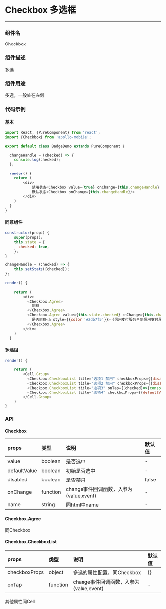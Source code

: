 #  Checkbox 多选框
----------

### 组件名
Checkbox

### 组件描述
多选

### 组件用途
多选，一般处在左侧

### 代码示例

#### 基本
```javascript
import React, {PureComponent} from 'react';
import {Checkbox} from 'apollo-mobile';

export default class BadgeDemo extends PureComponent {

  changeHandle = (checked) => {
    console.log(checked);
  };
  
  render() {
	return (
		<div>
			禁用状态<Checkbox value={true} onChange={this.changeHandle} disabled/>
	        默认状态<Checkbox onChange={this.changeHandle}/>
		</div>
	)
  }
}
```

#### 同意组件
```javascript
constructor(props) {
    super(props);
    this.state = {
      checked: true,
    };
}

changeHandle = (checked) => {
    this.setState({checked});
};

render() {
	
	return (
		<div>
          <Checkbox.Agree>
            同意
          </Checkbox.Agree>
          <Checkbox.Agree value={this.state.checked} onChange={this.changeHandle}>
            是否同意<a style={{color:'#2db7f5'}}>《信用支付服务合同信用支付服务合同信用支付服务合同》</a>
          </Checkbox.Agree>
        </div>
	)
  }
```


#### 多选组
```javascript
render() {

	return (
		<Cell.Group>
          <Checkbox.CheckboxList title="选项1 禁用" checkboxProps={{disabled: true}}/>
          <Checkbox.CheckboxList title="选项2 禁用" checkboxProps={{disabled: true,value:true}}/>
	      <Checkbox.CheckboxList title="选项3" onTap={(checked)=>{console.log(checked)}}/>
          <Checkbox.CheckboxList title="选项4" checkboxProps={{defaultValue:true}}/>
        </Cell.Group>
	)
}
```


### API

#### Checkbox

| props      |     类型 |   说明   | 默认值| 
| :-------- | :--------| :------ |:------|
| value    |   boolean |  是否选中 |-|
| defaultValue    |   boolean |  初始是否选中 |-|
| disabled    |   boolean |  是否禁用|false|
| onChange    |   function |  change事件回调函数，入参为(value,event)|-|
| name    |   string | 同html中name|-|



#### Checkbox.Agree
同Checkbox

#### Checkbox.CheckboxList 
| props      |     类型 |   说明   | 默认值| 
| :-------- | :--------| :------ |:------|
| checkboxProps    |   object |  多选的属性配置，同Checkbox |{}|
| onTap    |   function |  change事件回调函数，入参为(value,event) |-|  

  
  其他属性同Cell





 




